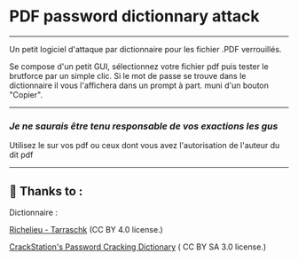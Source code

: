 # PDF password dictionnary attack
____________________________
Un petit logiciel d'attaque par dictionnaire pour les fichier .PDF verrouillés.

Se compose d'un petit GUI, sélectionnez votre fichier pdf puis tester le brutforce par un simple clic.
Si le mot de passe se trouve dans le dictionnaire il vous l'affichera dans un prompt à part. muni d'un bouton "Copier".
________________________
### _Je ne saurais être tenu responsable de vos exactions les gus_
Utilisez le sur vos pdf ou ceux dont vous avez l'autorisation de l'auteur du dit pdf
______________________

## :sparkling_heart: Thanks to :

Dictionnaire :

[Richelieu - Tarraschk](https://github.com/tarraschk/richelieu) (CC BY 4.0 license.)

[CrackStation's Password Cracking Dictionary](https://crackstation.net/crackstation-wordlist-password-cracking-dictionary.htm) ( CC BY SA 3.0 license.)
